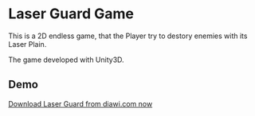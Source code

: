 # Laser Guard Game

This is a 2D endless game, that the Player try to destory enemies with its Laser Plain.

The game developed with Unity3D.

## Demo

[Download Laser Guard from diawi.com now](https://webapp.diawi.com/install/KEjNoP)

